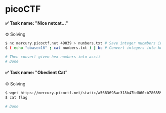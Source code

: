 # picoCTF

#### ✅ Task name: "Nice netcat..."

⚙️ Solving

```bash
$ nc mercury.picoctf.net 49039 > numbers.txt # Save integer nubmbers into file
$ ( echo "obase=16" ; cat numbers.txt ) | bc # Convert integers into hex

# Then convert given hex numbers into ascii
# Done
```

#### ✅ Task name: "Obedient Cat"

⚙️ Solving

```bash
$ wget https://mercury.picoctf.net/static/a5683698ac318b47bd060cb786859f23/flag # Load file from the server
$ cat flag 

# Done
```
